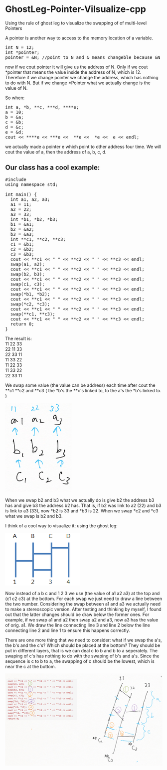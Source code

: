 # GhostLeg-Pointer-Vilsualize-cpp
Using the rule of ghost leg to visualize the swapping of of multi-level Pointers<br>

A pointer is another way to access to the memory location of a variable.

<pre>
int N = 12;
int *pointer;
pointer = &N; //point to N and & means changeble because &N means the address of N.
</pre>

now if we cout pointer it will give us the address of N. Only if we cout *pointer that means the value inside the address of N, which is 12. Therefore if we change pointer we change the address, which has nothing to do with N. But if we change *Pointer what we actually change is the value of N.<br>

So when:

<pre>
int a, *b, **c, ***d, ****e;
a = 10;
b = &a;
c = &b;
d = &c;
e = &d;
cout << ****e << ***e <<  **e <<  *e <<  e << endl;</pre>

we actually made a pointer e which point to other address four time. We will cout the value of a, then the address of a, b, c, d.<br>

## Our class has a cool example:

<pre>
#include <iostream>
using namespace std;

int main() {
  int a1, a2, a3;
  a1 = 11;
  a2 = 22;
  a3 = 33;
  int *b1, *b2, *b3;
  b1 = &a1;
  b2 = &a2;
  b3 = &a3;
  int **c1, **c2, **c3;
  c1 = &b1;
  c2 = &b2;
  c3 = &b3;
  cout << **c1 << " " << **c2 << " " << **c3 << endl;
  swap(a1, a2);
  cout << **c1 << " " << **c2 << " " << **c3 << endl;
  swap(b2, b3);
  cout << **c1 << " " << **c2 << " " << **c3 << endl;
  swap(c1, c3);
  cout << **c1 << " " << **c2 << " " << **c3 << endl;
  swap(*b1, *b2);
  cout << **c1 << " " << **c2 << " " << **c3 << endl;
  swap(*c2, *c3);
  cout << **c1 << " " << **c2 << " " << **c3 << endl;
  swap(**c1, **c3);
  cout << **c1 << " " << **c2 << " " << **c3 << endl;
  return 0;
}
</pre>

The result is:<br>
11 22 33<br>
22 11 33<br>
22 33 11<br>
11 33 22<br>
11 22 33<br>
11 33 22<br>
22 33 11<br>

We swap some value (the value can be address) each time after cout the **c1 **c2 and **c3 ( the *b's the **c's linked to, to the a's the *b's linked to. )

![Logo](images/first.png)

When we swap b2 and b3 what we actually do is give b2 the address b3 has and give b3 the address b2 has. That is, if b2 was link to a2 (22) and b3 is link to a3 (33), now *b2 is 33 and *b3 is 22. When we swap *c2 and *c3 what we swap is b2 and b3. <br>

I think of a cool way to visualize it: using the ghost leg:

![Logo](images/leg.png)

Now instead of a b c and 1 2 3 we use (the value of a1 a2 a3) at the top and (c1 c2 c3) at the bottom. For each swap we just need to draw a line between the two number. Considering the swap between a1 and a3 we actually need to make a stereoscopic version. After testing and thinking by myself, I found out that the latter changes should be draw below the former ones. For example, if we swap a1 and a2 then swap a2 and a3, now a3 has the value of orig. a1. We draw the line connecting line 3 and line 2 below the line connecting line 2 and line 1 to ensure this happens correctly.<br>

There are one more thing that we need to consider: what if we swap the a's, the b's and the c's? Which should be placed at the bottom? They should be put in different layers, that is we can deal c to b and b to a seperately. The swaping of c's has nothing to do with the swaping of b's and a's. Since the sequence is c to b to a, the swapping of c should be the lowest, which is near the c at the bottom.

![Logo](images/result.png)

